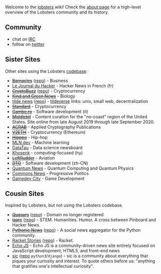 Welcome to the [lobsters](https://lobste.rs/) wiki! Check the [about page](https://lobste.rs/about) for a high-level overview of the Lobsters community and its history.

## Community

* chat on [IRC](IRC)
* follow on [twitter](https://twitter.com/lobsters)

## Sister Sites

Other sites using the Lobsters [codebase](https://github.com/lobsters/lobsters):

* <s>[Barnacles](https://www.barnacl.es)</s> ([repo](https://github.com/pushcx/barnacl.es)) - Business
* [Le Journal du Hacker](https://www.journalduhacker.net/) - Hacker News in French (fr)
* <s>[CryptoBuzz](https://cryptobuzz.io/)</s> ([repo](https://github.com/lukehamilton/cryptobuzz)) - Cryptocurrency
* <s>[Kind and Green News](http://news.kindandgreenworld.com/)</s> - Biology
* [tilde news](https://tilde.news/) ([repo](https://tildegit.org/tildeverse/tilde.news)) - [tildeverse](https://tildeverse.org) links: unix, small web, decentralization
* <s>[Standard](https://std.bz/)</s> - Cryptocurrency
* <s>[Gambe.ro](https://gambe.ro)</s> - Software development (it)
* <s>[Middlebit](https://middlebit.com/)</s> - Content curation for the "no-coast" region of the United States. Site online from late August 2019 through late September 2020.
* <s>[ACRAB](https://acrab.isi.jhu.edu/)</s> - Applied Cryptography Publications
* <s>[V2ETH](https://v2eth.com)</s> - Cryptocurrency (Ethereum)
* <s>[Hipppo](https://hipppo.fm)</s> - Hip-hop
* [MLN.dev](https://mln.dev/) - Machine learning
* [DataTau](https://datatau.net/) - Data science newsboard
* [Khosenk](https://խօսենք.ցանցառներ.հայ/) - computing-focused (hy)
* <s>[LeftRudder](https://leftrudder.net/)</s> - Aviation
* <s>[DTO](https://dto.pipecraft.net/)</s> - Software development (zh-CN)
* [Quantum News](https://news.aqora.io) - Quantum Computing and Quantum Physics
* [Commons News](https://commons.news/) - Progressive Politics
* [Gamedev City](https://gamedev.city/) - Game Development

## Cousin Sites

Inspired by Lobsters, but not using the Lobsters codebase.

* <s>[Quasars](https://quasa.rs)</s> ([repo](https://github.com/kineticdial/quasars)) - Domain no longer registered
* <s>[laarc](https://www.laarc.io/)</s> ([repo](https://github.com/laarc/laarc)) - STEM. Humanities. Humor. A cross between Pinboard and Hacker News.
* <s>[Pythonic News](https://news.python.sc/)</s> ([repo](https://github.com/sebst/pythonic-news)) - A social news aggregator for the Python community.
* [Racket Stories](https://racket-stories.com/) ([repo](https://github.com/soegaard/racket-stories)) - Racket.
* [Echo JS](https://www.echojs.com/) - Echo JS is a community-driven news site entirely focused on JavaScript development, HTML5, and front-end news
* [sic](https://sic.pm/) ([repo](https://github.com/epilys/sic) `python3`/`django`) - sic is a community about everything that piques your curiosity and interest. To quote others before us: "anything that gratifies one's intellectual curiosity".